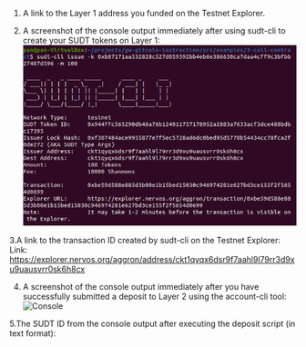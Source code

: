 1. A link to the Layer 1 address you funded on the Testnet Explorer.

2. A screenshot of the console output immediately after using sudt-cli to create your SUDT tokens on Layer 1:
![Console](https://github.com/Pfed-prog/gitcoin_nervos/blob/main/task4/sudttokens.png)

3.A link to the transaction ID created by sudt-cli on the Testnet Explorer:
Link: https://explorer.nervos.org/aggron/address/ckt1qyqx6dsr9f7aahl9l79rr3d9xu9uausvrr0sk6h8cx

4. A screenshot of the console output immediately after you have successfully submitted a deposit to Layer 2 using the account-cli tool:
![Console]()

5.The SUDT ID from the console output after executing the deposit script (in text format):
